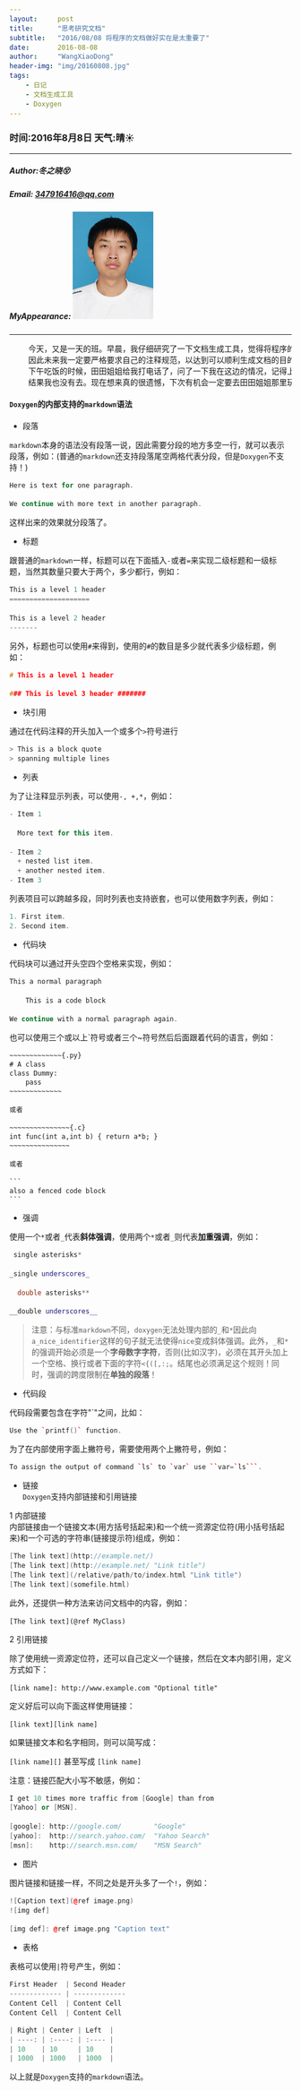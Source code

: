 ```yaml
---
layout:     post
title:      "思考研究文档"
subtitle:   "2016/08/08 将程序的文档做好实在是太重要了"
date:       2016-08-08
author:     "WangXiaoDong"
header-img: "img/20160808.jpg"
tags:
    - 日记
    - 文档生成工具
    - Doxygen
---
```


### 时间:2016年8月8日 天气:晴:sunny:
-----
#####   Author:冬之晓:dizzy_face:
#####   Email: 347916416@qq.com
#####   MyAppearance: ![MyAppearance](https://github.com/Dongzhixiao/PictureCache/raw/master/MyPicture.JPG "我的头像")
----------

<pre>
    今天，又是一天的班。早晨，我仔细研究了一下文档生成工具，觉得将程序的文档做好实在是太重要了，
    因此未来我一定要严格要求自己的注释规范，以达到可以顺利生成文档的目的！
    下午吃饭的时候，田田姐姐给我打电话了，问了一下我在这边的情况，记得上次田田姐姐邀请我去她那里玩，
    结果我也没有去。现在想来真的很遗憾，下次有机会一定要去田田姐姐那里玩玩！
</pre>

#### `Doxygen`的内部支持的`markdown`语法

- 段落

`markdown`本身的语法没有段落一说，因此需要分段的地方多空一行，就可以表示段落，例如：(普通的`markdown`还支持段落尾空两格代表分段，但是`Doxygen`不支持！)

```C++
Here is text for one paragraph.

We continue with more text in another paragraph.
```

这样出来的效果就分段落了。

- 标题

跟普通的`markdown`一样，标题可以在下面插入`-`或者`=`来实现二级标题和一级标题，当然其数量只要大于两个，多少都行，例如：

```C++
This is a level 1 header
====================

This is a level 2 header
-------
```

另外，标题也可以使用`#`来得到，使用的`#`的数目是多少就代表多少级标题，例如：

```C++
# This is a level 1 header

### This is level 3 header #######
```

- 块引用

通过在代码注释的开头加入一个或多个`>`符号进行

```C++
> This is a block quote
> spanning multiple lines
```

- 列表

为了让注释显示列表，可以使用`-, +,*`，例如：

```C++
- Item 1

  More text for this item.

- Item 2
  + nested list item.
  + another nested item.
- Item 3
```

列表项目可以跨越多段，同时列表也支持嵌套，也可以使用数字列表，例如：

```C++
1. First item.
2. Second item.
```

- 代码块

代码块可以通过开头空四个空格来实现，例如：

```C++
This a normal paragraph

    This is a code block

We continue with a normal paragraph again.
```

也可以使用三个或以上\`符号或者三个\~符号然后后面跟着代码的语言，例如：

~~~~~~~~~~~~~~~~~~{C++}
~~~~~~~~~~~~~{.py}
# A class
class Dummy:
    pass
~~~~~~~~~~~~~

或者

~~~~~~~~~~~~~~~{.c}
int func(int a,int b) { return a*b; }
~~~~~~~~~~~~~~~

或者

```
also a fenced code block
```
~~~~~~~~~~~~~~~~~~

- 强调

使用一个`*`或者`_`代表**斜体强调**，使用两个`*`或者`_`则代表**加重强调**，例如：

```C++
 single asterisks*

_single underscores_

  double asterisks**

__double underscores__
```

>注意：与标准`markdown`不同，`doxygen`无法处理内部的`_`和`*`因此向`a_nice_identifier`这样的句子就无法使得`nice`变成斜体强调。此外，`_`和`*`的强调开始必须是一个**字母数字字符**，否则(比如汉字)，必须在其开头加上一个空格、换行或者下面的字符`<{([,:;`。结尾也必须满足这个规则！同时，强调的跨度限制在**单独的段落**！

- 代码段

代码段需要包含在字符"\`"之间，比如：

```C++
Use the `printf()` function.

```

为了在内部使用字面上撇符号，需要使用两个上撇符号，例如：

```C++
To assign the output of command `ls` to `var` use ``var=`ls```.
```

- 链接  
`Doxygen`支持内部链接和引用链接  

1 内部链接  
内部链接由一个链接文本(用方括号括起来)和一个统一资源定位符(用小括号括起来)和一个可选的字符串(链接提示符)组成，例如：

```C++
[The link text](http://example.net/)
[The link text](http://example.net/ "Link title")
[The link text](/relative/path/to/index.html "Link title") 
[The link text](somefile.html) 
```

此外，还提供一种方法来访问文档中的内容，例如：

`[The link text](@ref MyClass) `

2 引用链接

除了使用统一资源定位符，还可以自己定义一个链接，然后在文本内部引用，定义方式如下：

`[link name]: http://www.example.com "Optional title"`

定义好后可以向下面这样使用链接： 

`[link text][link name]`

如果链接文本和名字相同，则可以简写成：

`[link name][]` 甚至写成 `[link name]`

注意：链接匹配大小写不敏感，例如：

```C++
I get 10 times more traffic from [Google] than from
[Yahoo] or [MSN].

[google]: http://google.com/        "Google"
[yahoo]:  http://search.yahoo.com/  "Yahoo Search"
[msn]:    http://search.msn.com/    "MSN Search"
```

- 图片

图片链接和链接一样，不同之处是开头多了一个`!`，例如：

```C++
![Caption text](@ref image.png)
![img def]

[img def]: @ref image.png "Caption text"
```

- 表格

表格可以使用`|`符号产生，例如：

```C++
First Header  | Second Header
------------- | -------------
Content Cell  | Content Cell 
Content Cell  | Content Cell 
```

```C++
| Right | Center | Left  |
| ----: | :----: | :---- |
| 10    | 10     | 10    |
| 1000  | 1000   | 1000  |
```

以上就是`Doxygen`支持的`markdown`语法。
    